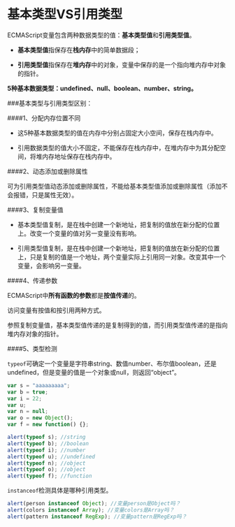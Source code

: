 
基本类型VS引用类型
=========

ECMAScript变量包含两种数据类型的值：**基本类型值**和**引用类型值**。

- **基本类型值**指保存在**栈内存**中的简单数据段；

- **引用类型值**指保存在**堆内存**中的对象，变量中保存的是一个指向堆内存中对象的指针。

**5种基本数据类型：undefined、null、boolean、number、string。**

###基本类型与引用类型区别：

####1、分配内存位置不同

- 这5种基本数据类型的值在内存中分别占固定大小空间，保存在栈内存中。

- 引用数据类型的值大小不固定，不能保存在栈内存中，在堆内存中为其分配空间，将堆内存地址保存在栈内存中。

####2、动态添加或删除属性

可为引用类型值动态添加或删除属性，不能给基本类型值添加或删除属性（添加不会报错，只是属性无效）。

####3、复制变量值

- 基本类型值复制，是在栈中创建一个新地址，把复制的值放在新分配的位置上。改变一个变量的值对另一变量没有影响。

- 引用类型值复制，是在栈中创建一个新地址，把复制的值放在新分配的位置上，只是复制的值是一个地址，两个变量实际上引用同一对象。改变其中一个变量，会影响另一变量。

####4、传递参数

ECMAScript中**所有函数的参数**都是**按值传递**的。

访问变量有按值和按引用两种方式。

参照复制变量值，基本类型值传递的是复制得到的值，而引用类型值传递的是指向堆内存对象的指针。

####5、类型检测

`typeof`可确定一个变量是字符串string、数值number、布尔值boolean，还是undefined，但是变量的值是一个对象或null，则返回“object”。
```javascript
var s = "aaaaaaaaa";
var b = true;
var i = 22;
var u;
var n = null;
var o = new Object();
var f = new function() {};

alert(typeof s); //string
alert(typeof b); //boolean
alert(typeof i); //number
alert(typeof u); //undefined
alert(typeof n); //object
alert(typeof o); //object
alert(typeof f); //function
```

`instanceof`检测具体是哪种引用类型。
```javascript
alert(person instanceof Object); //变量person是Object吗？
alert(colors instanceof Array); //变量colors是Array吗？
alert(pattern instanceof RegExp); //变量pattern是RegExp吗？
```
